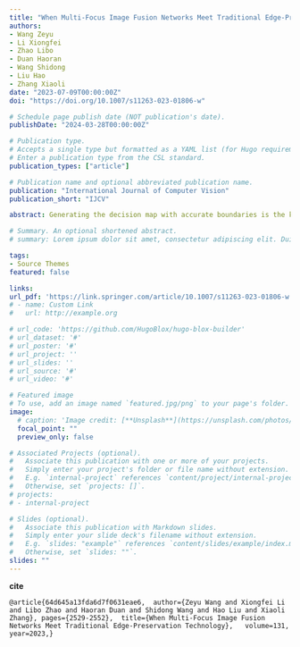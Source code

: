 ```yaml
---
title: "When Multi-Focus Image Fusion Networks Meet Traditional Edge-Preservation Technology"
authors:
- Wang Zeyu
- Li Xiongfei
- Zhao Libo
- Duan Haoran 
- Wang Shidong 
- Liu Hao
- Zhang Xiaoli
date: "2023-07-09T00:00:00Z"
doi: "https://doi.org/10.1007/s11263-023-01806-w"

# Schedule page publish date (NOT publication's date).
publishDate: "2024-03-28T00:00:00Z"

# Publication type.
# Accepts a single type but formatted as a YAML list (for Hugo requirements).
# Enter a publication type from the CSL standard.
publication_types: ["article"]

# Publication name and optional abbreviated publication name.
publication: "International Journal of Computer Vision"
publication_short: "IJCV"

abstract: Generating the decision map with accurate boundaries is the key to fusing multi-focus images. In this paper, we introduce edge-preservation (EP) techniques into neural networks to improve the quality of decision maps, supported by an interesting phenomenon we found the maps generated by traditional EP techniques are similar to the feature maps in the trained network with excellent performance. Based on the manifold theory in the field of edge-preservation, we propose a novel edge-aware layer derived from isometric domain transformation and a recursive filter, which effectively eliminates burrs and pseudo-edges in the decision map by highlighting the edge discrepancy between the focused and defocused regions. This edge-aware layer is incorporated to a Siamese-style encoder and a decoder to form a complete segmentation architecture, termed Y-Net, which can contrastively learn and capture the feature differences of the sourced images with a relatively small number of training data (i.e., 10,000 image pairs). In addition, a new strategy based on randomization is devised to generate masks and simulate multi-focus images with natural images, which alleviates the absence of ground-truth and the lack of training sets in multi-focus image fusion (MFIF) task. The experimental results on four publicly available datasets demonstrate that Y-Net with the edge-aware layers is superior to other state-of-the-art fusion networks in terms of qualitative and quantitative comparison.

# Summary. An optional shortened abstract.
# summary: Lorem ipsum dolor sit amet, consectetur adipiscing elit. Duis posuere tellus ac convallis placerat. Proin tincidunt magna sed ex sollicitudin condimentum.

tags:
- Source Themes
featured: false

links:
url_pdf: 'https://link.springer.com/article/10.1007/s11263-023-01806-w'
# - name: Custom Link
#   url: http://example.org

# url_code: 'https://github.com/HugoBlox/hugo-blox-builder'
# url_dataset: '#'
# url_poster: '#'
# url_project: ''
# url_slides: ''
# url_source: '#'
# url_video: '#'

# Featured image
# To use, add an image named `featured.jpg/png` to your page's folder. 
image:
  # caption: 'Image credit: [**Unsplash**](https://unsplash.com/photos/s9CC2SKySJM)'
  focal_point: ""
  preview_only: false

# Associated Projects (optional).
#   Associate this publication with one or more of your projects.
#   Simply enter your project's folder or file name without extension.
#   E.g. `internal-project` references `content/project/internal-project/index.md`.
#   Otherwise, set `projects: []`.
# projects:
# - internal-project

# Slides (optional).
#   Associate this publication with Markdown slides.
#   Simply enter your slide deck's filename without extension.
#   E.g. `slides: "example"` references `content/slides/example/index.md`.
#   Otherwise, set `slides: ""`.
slides: ""
---
```


<!-- {{% callout note %}}
Create your slides in Markdown - click the *Slides* button to check out the example.
{{% /callout %}} -->

**cite** 
```
@article{64d645a13fda6d7f0631eae6,	author={Zeyu Wang and Xiongfei Li and Libo Zhao and Haoran Duan and Shidong Wang and Hao Liu and Xiaoli Zhang},	pages={2529-2552},	title={When Multi-Focus Image Fusion Networks Meet Traditional Edge-Preservation Technology},	volume=131,	year=2023,}
```


<!-- Add the publication's **full text** or **supplementary notes** here. You can use rich formatting such as including [code, math, and images](https://docs.hugoblox.com/content/writing-markdown-latex/). -->
